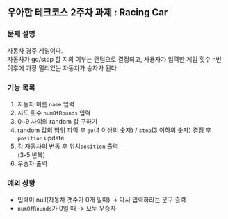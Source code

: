 ## 우아한 테크코스 2주차 과제 : Racing Car
### 문제 설명
자동차 경주 게임이다.  
자동차가 go/stop 할 지의 여부는 랜덤으로 결정되고, 사용자가 입력한 게임 횟수 n번 이후에 가장 멀리있는 자동차가 승자가 된다.  

### 기능 목록  
1. 자동차 이름 `name` 입력  
2. 시도 횟수 `numOfRounds` 입력  
3. 0~9 사이의 random 값 구하기  
4. random 값의 범위 파악 후 `go`(4 이상의 숫자) / `stop`(3 이하의 숫자) 결정 후 `position` update  
5. 각 자동차의 변동 후 위치`position` 출력  
   (3-5 반복)  
6. 우승자 출력  

### 예외 상황
- 입력이 null(자동차 갯수가 0개 일때) -> 다시 입력하라는 문구 출력
- `numOfRounds`가 0일 때 -> 모두 우승자
